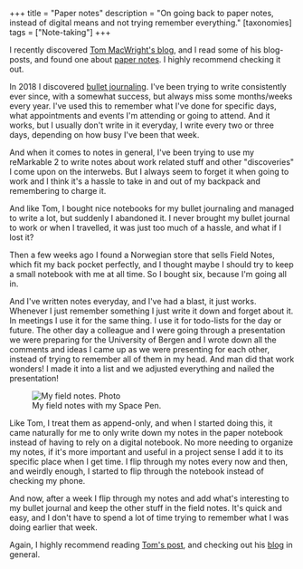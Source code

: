 +++
title = "Paper notes"
description = "On going back to paper notes, instead of digital means and not trying remember everything."
[taxonomies]
tags = ["Note-taking"]
+++

I recently discovered [Tom MacWright's blog][macwright], and I read some of his
blog-posts, and found one about [paper notes][macwright_notes]. I highly
recommend checking it out.

In 2018 I discovered [bullet journaling][bujo]. I've been trying to write
consistently ever since, with a somewhat success, but always miss some
months/weeks every year. I've used this to remember what I've done for specific
days, what appointments and events I'm attending or going to attend. And it
works, but I usually don't write in it everyday, I write every two or three
days, depending on how busy I've been that week.

And when it comes to notes in general, I've been trying to use my reMarkable 2
to write notes about work related stuff and other "discoveries" I come upon on
the interwebs. But I always seem to forget it when going to work and I think
it's a hassle to take in and out of my backpack and remembering to charge it.

And like Tom, I bought nice notebooks for my bullet journaling and managed to
write a lot, but suddenly I abandoned it. I never brought my bullet journal to
work or when I travelled, it was just too much of a hassle, and what if I lost
it?

Then a few weeks ago I found a Norwegian store that sells Field Notes, which fit
my back pocket perfectly, and I thought maybe I should try to keep a small
notebook with me at all time. So I bought six, because I'm going all in.

And I've written notes everyday, and I've had a blast, it just works. Whenever I
just remember something I just write it down and forget about it. In meetings I
use it for the same thing. I use it for todo-lists for the day or future. The
other day a colleague and I were going through a presentation we were preparing
for the University of Bergen and I wrote down all the comments and ideas I came
up as we were presenting for each other, instead of trying to remember all of
them in my head. And man did that work wonders! I made it into a list and we
adjusted everything and nailed the presentation!

<figure>
  <img
    src="/img/blog/2022-04-10-paper-notes/paper-notes.jpeg"
    alt="My field notes. Photo">
  <figcaption>
    My field notes with my Space Pen.
  </figcaption>
</figure>

Like Tom, I treat them as append-only, and when I started doing this, it came
naturally for me to only write down my notes in the paper notebook instead of
having to rely on a digital notebook. No more needing to organize my notes, if
it's more important and useful in a project sense I add it to its specific place
when I get time. I flip through my notes every now and then, and weirdly enough,
I started to flip through the notebook instead of checking my phone.

And now, after a week I flip through my notes and add what's interesting to my
bullet journal and keep the other stuff in the field notes. It's quick and easy,
and I don't have to spend a lot of time trying to remember what I was doing
earlier that week.

Again, I highly recommend reading [Tom's post][macwright_notes], and checking
out his [blog][macwright] in general.

[macwright]: https://macwright.com
[macwright_notes]: https://macwright.com/2019/01/02/paper-notes.html
[bujo]: https://bulletjournal.com/
